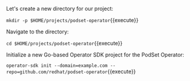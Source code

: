 Let's create a new directory for our project:

`mkdir -p $HOME/projects/podset-operator`{{execute}}

Navigate to the directory:

`cd $HOME/projects/podset-operator`{{execute}}

Initialize a new Go-based Operator SDK project for the PodSet Operator:

`operator-sdk init --domain=example.com --repo=github.com/redhat/podset-operator`{{execute}}